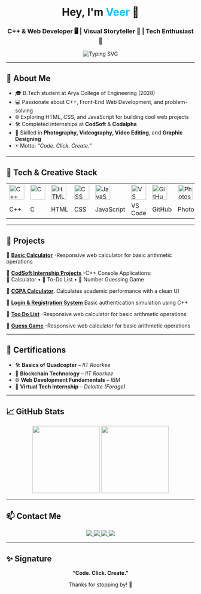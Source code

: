 <h1 align="center">Hey, I'm <span style="color:#00bfff;">Veer</span> 👋</h1>
<h3 align="center">C++ & Web Developer 🖥️ | Visual Storyteller 📸 | Tech Enthusiast 🚀</h3>

<p align="center">
  <img src="https://readme-typing-svg.demolab.com?font=Fira+Code&size=22&pause=1000&color=00BFFF&center=true&vCenter=true&width=500&lines=Code.+Click.+Create.;C%2B%2B+|+HTML+CSS+JS+|+Photography;Internships+@+CodSoft+%26+Codalpha" alt="Typing SVG">
</p>

---

## 🧠 About Me

- 🎓 B.Tech student at Arya College of Engineering (2028)
- 💻 Passionate about C++, Front-End Web Development, and problem-solving
- 🌐 Exploring HTML, CSS, and JavaScript for building cool web projects
- 🛠️ Completed internships at **CodSoft** & **Codalpha**
- 📸 Skilled in **Photography, Videography, Video Editing**, and **Graphic Designing**
- ⚡ Motto: _“Code. Click. Create.”_

---

## 🧰 Tech & Creative Stack

<table>
  <tr>
    <td><img src="https://img.icons8.com/color/48/c-plus-plus-logo.png" alt="C++" width="40"/></td>
    <td><img src="https://img.icons8.com/ios-filled/50/c.png" alt="C" width="40"/></td>
    <td><img src="https://img.icons8.com/color/48/html-5--v1.png" alt="HTML" width="40"/></td>
    <td><img src="https://img.icons8.com/color/48/css3.png" alt="CSS" width="40"/></td>
    <td><img src="https://img.icons8.com/color/48/javascript--v1.png" alt="JavaScript" width="40"/></td>
    <td><img src="https://img.icons8.com/fluency/48/visual-studio-code-2019.png" alt="VS Code" width="40"/></td>
    <td><img src="https://img.icons8.com/glyph-neue/64/github.png" alt="GitHub" width="40"/></td>
    <td><img src="https://img.icons8.com/color/48/adobe-photoshop--v1.png" alt="Photoshop" width="40"/></td>
    <td><img src="https://img.icons8.com/color/48/adobe-lightroom.png" alt="Lightroom" width="40"/></td>
    <td><img src="https://play-lh.googleusercontent.com/Z3mHyYQ_pR5jO1mio-xN9L0uR91H11Mg_tLoIRlRSnMWhVxIijUoBIBnfwg6nxNo1Q=w240-h480-rw" alt="VN" width="40"/></td>
  </tr>
  <tr>
    <td>C++</td>
    <td>C</td>
    <td>HTML</td>
    <td>CSS</td>
    <td>JavaScript</td>
    <td>VS Code</td>
    <td>GitHub</td>
    <td>Photoshop</td>
    <td>Lightroom</td>
    <td>VN Editor</td>
  </tr>
</table>

---

## 🚀 Projects

🔹 [**Basic Calculator**](https://xyresiiic.github.io/Basic_calculator/)  -Responsive web calculator for basic arithmetic operations  

🔹 [**CodSoft Internship Projects**](https://github.com/xyresiiic/CODSOFT)  -C++ Console Applications:  
🧮 Calculator • 📝 To-Do List • 🎯 Number Guessing Game  

🔹 [**CGPA Calculator**](https://github.com/xyresiiic/codealpha_projects/blob/main/cgpa%20calculator.cpp). 
Calculates academic performance with a clean UI  

🔹 [**Login & Registration System**](https://github.com/xyresiiic/codealpha_projects/blob/main/login%26registrationsyatem.cpp) 
Basic authentication simulation using C++  

🔹 [**Too Do List**](https://github.com/xyresiiic/CODSOFT/blob/main/TO.DO.LIST.cpp) -Responsive web calculator for basic arithmetic operations  

🔹 [**Guess Game**](https://github.com/xyresiiic/CODSOFT/blob/main/guessgame.cpp) -Responsive web calculator for basic arithmetic operations  



---

## 📜 Certifications

- 🛠 **Basics of Quadcopter** – *IIT Roorkee*
- 🔐 **Blockchain Technology** – *IIT Roorkee*
- 🌐 **Web Development Fundamentals** – *IBM*
- 💼 **Virtual Tech Internship** – *Deloitte (Forage)*

---

## 📈 GitHub Stats

<p align="center">
  <img src="https://github-readme-stats.vercel.app/api?username=xyresiiic&show_icons=true&theme=tokyonight&hide_border=true" height="180"/>
  <img src="https://github-readme-stats.vercel.app/api/top-langs/?username=xyresiiic&layout=compact&theme=tokyonight&hide_border=true" height="180"/>
</p>

---

## 📫 Contact Me

<p align="center">
  <a href="mailto:xyresiiic@gmail.com">
    <img src="https://img.shields.io/badge/Gmail-D14836?style=for-the-badge&logo=gmail&logoColor=white" />
  </a>
  <a href="https://instagram.com/ivee.rrr" target="_blank">
    <img src="https://img.shields.io/badge/Instagram-E4405F?style=for-the-badge&logo=instagram&logoColor=white" />
  </a>
  <a href="https://linkedin.com/in/veer-pratap-singh-77702b316" target="_blank">
    <img src="https://img.shields.io/badge/LinkedIn-0077B5?style=for-the-badge&logo=linkedin&logoColor=white" />
  </a>
  <a href="https://github.com/xyresiiic" target="_blank">
    <img src="https://img.shields.io/badge/GitHub-181717?style=for-the-badge&logo=github&logoColor=white" />
  </a>
</p>

---

## ✨ Signature

<p align="center"><b>“Code. Click. Create.”</b></p>
<p align="center">Thanks for stopping by! 🚀</p>
